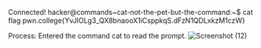 Connected!
hacker@commands~cat-not-the-pet-but-the-command:~$ cat flag
pwn.college{YvJlOLg3_QX8bnaooX1iCsppkqS.dFzN1QDLxkzM1czW}

Process: Entered the command cat to read the prompt.
![Screenshot (12)](https://github.com/user-attachments/assets/563d6239-0fd5-494e-a7ff-6650a012418f)

